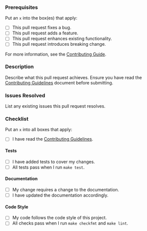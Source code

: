 ### Prerequisites

Put an `x` into the box(es) that apply:

- [ ] This pull request fixes a bug.
- [ ] This pull request adds a feature.
- [ ] This pull request enhances existing functionality.
- [ ] This pull request introduces breaking change.

For more information, see the [Contributing Guide](https://github.com/cloud-ca/cca/tree/master/CONTRIBUTING.md).

### Description

Describe what this pull request achieves. Ensure you have read the [Contributing Guidelines](https://github.com/cloud-ca/cca/tree/master/CONTRIBUTING.md) document before submitting.

### Issues Resolved

List any existing issues this pull request resolves.

### Checklist

Put an `x` into all boxes that apply:

- [ ] I have read the [Contributing Guidelines](https://github.com/cloud-ca/cca/tree/master/CONTRIBUTING.md).

#### Tests

- [ ] I have added tests to cover my changes.
- [ ] All tests pass when I run `make test`.

#### Documentation

- [ ] My change requires a change to the documentation.
- [ ] I have updated the documentation accordingly.

#### Code Style

- [ ] My code follows the code style of this project.
- [ ] All checks pass when I run `make checkfmt` and `make lint`.
